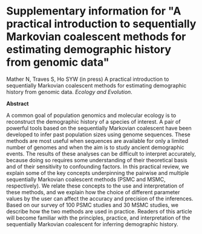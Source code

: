 # Supplementary information for "A practical introduction to sequentially Markovian coalescent methods for estimating demographic history from genomic data"

Mather N, Traves S, Ho SYW (in press) A practical introduction to sequentially Markovian coalescent methods for estimating demographic history from genomic data. *Ecology and Evolution*.

**Abstract**

A common goal of population genomics and molecular ecology is to reconstruct the demographic history of a species of interest. A pair of powerful tools based on the sequentially Markovian coalescent have been developed to infer past population sizes using genome sequences. These methods are most useful when sequences are available for only a limited number of genomes and when the aim is to study ancient demographic events. The results of these analyses can be difficult to interpret accurately, because doing so requires some understanding of their theoretical basis and of their sensitivity to confounding factors. In this practical review, we explain some of the key concepts underpinning the pairwise and multiple sequentially Markovian coalescent methods (PSMC and MSMC, respectively). We relate these concepts to the use and interpretation of these methods, and we explain how the choice of different parameter values by the user can affect the accuracy and precision of the inferences. Based on our survey of 100 PSMC studies and 30 MSMC studies, we describe how the two methods are used in practice. Readers of this article will become familiar with the principles, practice, and interpretation of the sequentially Markovian coalescent for inferring demographic history. 

